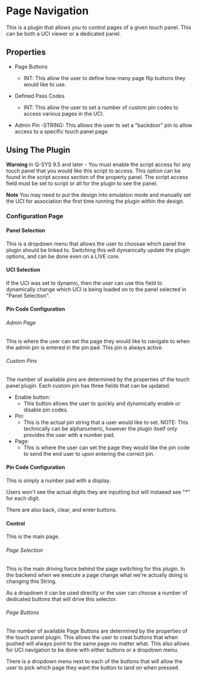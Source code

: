 # Page Navigation

This is a plugin that allows you to control pages of a given touch panel. This can be both a UCI viewer or a dedicated panel.

## Properties

  - Page Buttons
    - INT: This allow the user to define how many page flip buttons they would like to use. 

  - Defined Pass Codes
    - INT: This allow the user to set a number of custom pin codes to access various pages in the UCI.

  - Admin Pin
    -STRING: This allows the user to set a "backdoor" pin to allow access to a specific touch panel page. 

## Using The Plugin

**Warning**
In Q-SYS 9.5 and later - You must enable the script access for any touch panel that you would like this script to access. This option can be found in the script access section of the property panel. The script access field must be set to script or all for the plugin to see the panel. 

**Note**
You may need to put the design into emulation mode and manually set the UCI for association the first time running the plugin within the design. 

### Configuration Page

#### Panel Selection

This is a dropdown menu that allows the user to choosae which panel the plugin should be linked to. Switching this will dymanically update the plugin options, and can be done even on a LIVE core.

#### UCI Selection

If the UCI was set to dynamic, then the user can use this field to dynamically change which UCI is being loaded on to the panel selected in "Panel Selection". 

#### Pin Code Configuration

###### Admin Page

This is where the user can set the page they would like to navigate to when the admin pin is entered in the pin pad. This pin is always active. 

###### Custom Pins

The number of available pins are determined by the properties of the touch panel plugin. Each custom pin has three fields that can be updated. 

  - Enable button:
    - This button allows the user to quickly and dynamically enable or disable pin codes. 
  - Pin:
    - This is the actual pin string that a user would like to set. NOTE: This technically can be alphanumeric, however the plugin itself only provides the user with a number pad.
  - Page:
    - This is where the user can set the page they would like the pin code to send the end user to upon entering the correct pin.

#### Pin Code Configuration

This is simply a number pad with a display. 

Users won't see the actual digits they are inputting but will instaead see "*" for each digit. 

There are also back, clear, and enter buttons. 

#### Control

This is the main page.

###### Page Selection

This is the main driving force behind the page switching for this plugin. In the backend when we execute a page change what we're actually doing is changing this String. 

As a dropdown it can be used directly or the user can choose a number of dedicated buttons that will drive this selector. 

###### Page Buttons

The number of available Page Buttons are determined by the properties of the touch panel plugin. This allows the user to creat buttons that when pushed will always point to the same page no matter what. This also allows for UCI navigation to be done with either buttons or a dropdown menu. 

There is a dropdown menu next to each of the buttons that will allow the user to pick which page they want the button to land on when pressed. 
